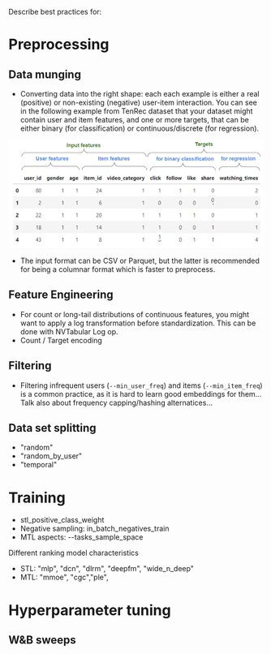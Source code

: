Describe best practices for:

# Preprocessing

## Data munging
- Converting data into the right shape: each each example is either a real (positive) or non-existing (negative) user-item interaction. You can see in the following example from TenRec dataset that your dataset might contain user and item features, and one or more targets, that can be either binary (for classification) or continuous/discrete (for regression).

![TenRec dataset structure](../images/tenrec_dataset.png)

- The input format can be CSV or Parquet, but the latter is recommended for being a columnar format which is faster to preprocess.

## Feature Engineering
- For count or long-tail distributions of continuous features, you might want to apply a log transformation before standardization. This can be done with NVTabular Log op.
- Count / Target encoding


## Filtering
- Filtering infrequent users (`--min_user_freq`) and items (`--min_item_freq`) is a common practice, as it is hard to learn good embeddings for them... Talk also about frequency capping/hashing alternatices...


## Data set splitting
- "random"
- "random_by_user"
- "temporal"


# Training

- stl_positive_class_weight
- Negative sampling: in_batch_negatives_train
- MTL aspects: --tasks_sample_space

Different ranking model characteristics
- STL: "mlp", "dcn", "dlrm", "deepfm", "wide_n_deep"
- MTL: "mmoe", "cgc","ple",

# Hyperparameter tuning

## W&B sweeps

